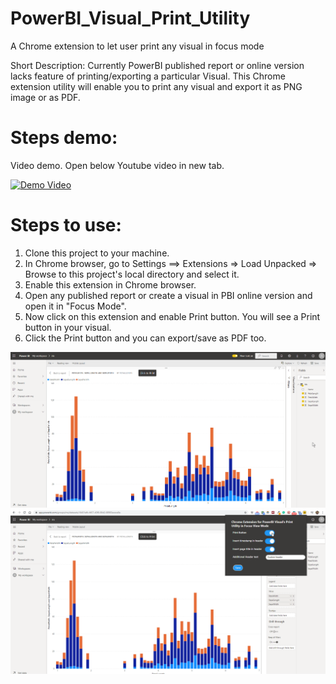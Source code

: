 # PowerBI_Visual_Print_Utility
A Chrome extension to let user print any visual in focus mode

Short Description: Currently PowerBI published report or online version lacks feature of printing/exporting a particular Visual. This Chrome extension utility will enable you to print any visual and export it as PNG image or as PDF.

# Steps demo:
Video demo. Open below Youtube video in new tab.

[![Demo Video](https://i.ytimg.com/vi/xIjGCBmAqns/hqdefault.jpg?sqp=-oaymwEZCPYBEIoBSFXyq4qpAwsIARUAAIhCGAFwAQ==&rs=AOn4CLBrxOnokKaEAP-m-ySRprVzq_lftg)](https://www.youtube.com/watch?v=xIjGCBmAqns&lc=UgxR0ghHHAYu-wx1NyF4AaABAg)
# Steps to use:
1. Clone this project to your machine.
2. In Chrome browser, go to Settings ==> Extensions => Load Unpacked => Browse to this project's local directory and select it.
3. Enable this extension in Chrome browser. 
4. Open any published report or create a visual in PBI online version and open it in "Focus Mode".
5. Now click on this extension and enable Print button. You will see a Print button in your visual. 
6. Click the Print button and you can export/save as PDF too.


![PowerBI Extension sample](images/PowerBI%20Extension.png)
![PowerBI Extension Popup sample](images/PowerBI%20Extension%20Popup.png)
